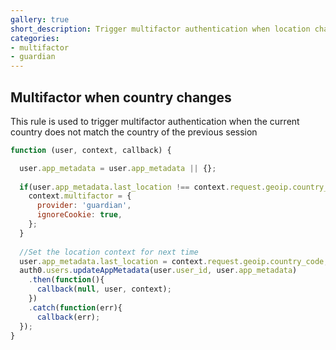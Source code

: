 ```yaml
---
gallery: true
short_description: Trigger multifactor authentication when location changed
categories:
- multifactor
- guardian
---
```


## Multifactor when country changes

This rule is used to trigger multifactor authentication when the current country does not match the country of the previous session

```js
function (user, context, callback) {

  user.app_metadata = user.app_metadata || {}; 
  
  if(user.app_metadata.last_location !== context.request.geoip.country_code){
    context.multifactor = { 
      provider: 'guardian',
      ignoreCookie: true, 
    };  
  }
  
  //Set the location context for next time
  user.app_metadata.last_location = context.request.geoip.country_code;
  auth0.users.updateAppMetadata(user.user_id, user.app_metadata)
    .then(function(){
      callback(null, user, context);
    })  
    .catch(function(err){
      callback(err);
  }); 
}
```
